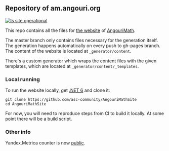 ## Repository of am.angouri.org

[![Is site operational](https://img.shields.io/website?label=am.angouri.org&up_message=works%21&url=https%3A%2F%2Fam.angouri.org)](https://am.angouri.org)

This repo contains all the files for <a href="https://am.angouri.org">the website</a> of [AngouriMath](https://github.com/asc-community/AngouriMath).

The master branch only contains files necessary for the generation itself. The generation happens automatically on every push to gh-pages branch. The content of the website is located at `_generator/content`.

There's a custom generator which wraps the content files with the given templates, which are located at `_generator/content/_templates`.

### Local running

To run the website locally, get [.NET 6](https://dotnet.microsoft.com/download/dotnet/6.0) and clone it:
```
git clone https://github.com/asc-community/AngouriMathSite
cd AngouriMathSite
```

For now, you will need to reproduce steps from CI to build it locally. At some point there will be a build script.

### Other info

Yandex.Metrica counter is now [public](https://metrica.yandex.com/stat/traffic?group=month&period=year&accuracy=1&id=72666283).
